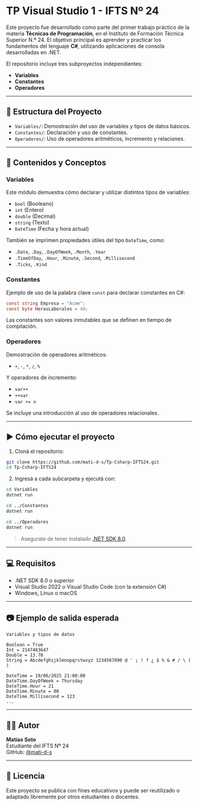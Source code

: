 # TP Visual Studio 1 - IFTS Nº 24

Este proyecto fue desarrollado como parte del primer trabajo práctico de la materia **Técnicas de Programación**, en el Instituto de Formación Técnica Superior N.º 24. El objetivo principal es aprender y practicar los fundamentos del lenguaje **C#**, utilizando aplicaciones de consola desarrolladas en .NET.

El repositorio incluye tres subproyectos independientes:

- **Variables**
- **Constantes**
- **Operadores**

---

## 📁 Estructura del Proyecto

- `Variables/`: Demostración del uso de variables y tipos de datos básicos.
- `Constantes/`: Declaración y uso de constantes.
- `Operadores/`: Uso de operadores aritméticos, incremento y relaciones.

---

## 🧠 Contenidos y Conceptos

### Variables

Este módulo demuestra cómo declarar y utilizar distintos tipos de variables:

- `bool` (Booleano)
- `int` (Entero)
- `double` (Decimal)
- `string` (Texto)
- `DateTime` (Fecha y hora actual)

También se imprimen propiedades útiles del tipo `DateTime`, como:

- `.Date`, `.Day`, `.DayOfWeek`, `.Month`, `.Year`
- `.TimeOfDay`, `.Hour`, `.Minute`, `.Second`, `.Millisecond`
- `.Ticks`, `.Kind`

### Constantes

Ejemplo de uso de la palabra clave `const` para declarar constantes en C#:

```csharp
const string Empresa = "Acme";
const byte HorasLaborales = 40;
```

Las constantes son valores inmutables que se definen en tiempo de compilación.

### Operadores

Demostración de operadores aritméticos:

- `+`, `-`, `*`, `/`, `%`

Y operadores de incremento:

- `var++`
- `++var`
- `var += n`

Se incluye una introducción al uso de operadores relacionales.

---

## ▶️ Cómo ejecutar el proyecto

1. Cloná el repositorio:

```bash
git clone https://github.com/mati-d-s/Tp-Csharp-IFTS24.git
cd Tp-Csharp-IFTS24
```

2. Ingresá a cada subcarpeta y ejecutá con:

```bash
cd Variables
dotnet run

cd ../Constantes
dotnet run

cd ../Operadores
dotnet run
```

> Asegurate de tener instalado [.NET SDK 8.0](https://dotnet.microsoft.com/en-us/download/dotnet/8.0).

---

## 💻 Requisitos

- .NET SDK 8.0 o superior
- Visual Studio 2022 o Visual Studio Code (con la extensión C#)
- Windows, Linux o macOS

---

## 📷 Ejemplo de salida esperada

```
Variables y tipos de datos

Boolean = True
Int = 2147483647
Double = 13.78
String = Abcdefghijklmnopqrstwxyz 1234567890 @ ' ¡ ! ? ¿ $ % & # / \ ( )

DateTime = 19/06/2025 21:00:00
DateTime.DayOfWeek = Thursday
DateTime.Hour = 21
DateTime.Minute = 00
DateTime.Millisecond = 123
...
```

---

## 👨‍💻 Autor

**Matías Soto**  
Estudiante del IFTS Nº 24  
GitHub: [@mati-d-s](https://github.com/mati-d-s)

---

## 📄 Licencia

Este proyecto se publica con fines educativos y puede ser reutilizado o adaptado libremente por otros estudiantes o docentes.
